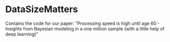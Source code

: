 # DataSizeMatters
Contains the code for our paper: 
"Processing speed is high until age 60 - Insights from Bayesian modeling in a one million sample (with a little help of deep learning)"
